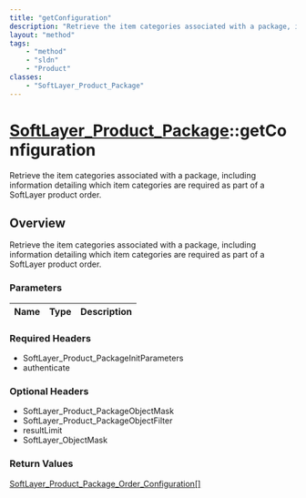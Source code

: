 ```yaml
---
title: "getConfiguration"
description: "Retrieve the item categories associated with a package, including information detailing which item categories are requir... "
layout: "method"
tags:
    - "method"
    - "sldn"
    - "Product"
classes:
    - "SoftLayer_Product_Package"
---
```

# [SoftLayer_Product_Package](/reference/services/SoftLayer_Product_Package)::getConfiguration

Retrieve the item categories associated with a package, including information detailing which item categories are required as part of a SoftLayer product order.


## Overview 
Retrieve the item categories associated with a package, including information detailing which item categories are required as part of a SoftLayer product order.

### Parameters 
|Name | Type | Description |
| --- | --- | --- |


### Required Headers
* SoftLayer_Product_PackageInitParameters
* authenticate

### Optional Headers
* SoftLayer_Product_PackageObjectMask
* SoftLayer_Product_PackageObjectFilter
* resultLimit
* SoftLayer_ObjectMask

### Return Values
<a href='/reference/datatypes/SoftLayer_Product_Package_Order_Configuration'>SoftLayer_Product_Package_Order_Configuration[] </a>

